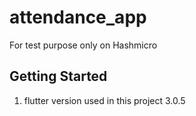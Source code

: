 # attendance_app

For test purpose only on Hashmicro

## Getting Started

1. flutter version used in this project 3.0.5
